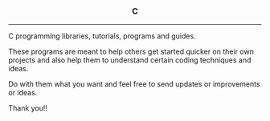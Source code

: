 <center><h3>C</h3></center>
<hr />

C programming libraries, tutorials, programs and guides.

These programs are meant to help others get started quicker 
on their own projects and also help them to understand certain 
coding techniques and ideas.

Do with them what you want and feel free to send updates or 
improvements or ideas.

Thank you!!
